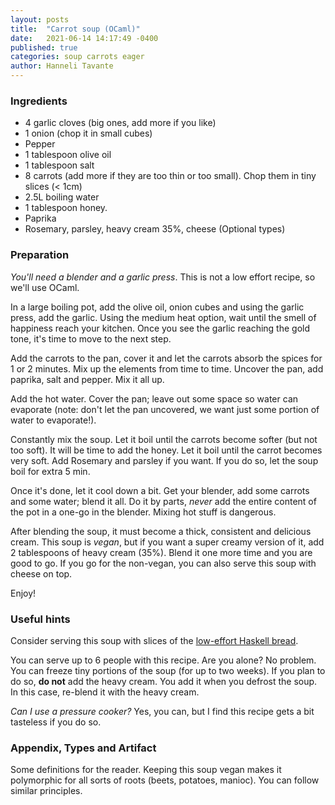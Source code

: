 ```yaml
---
layout: posts
title:  "Carrot soup (OCaml)"
date:   2021-06-14 14:17:49 -0400
published: true
categories: soup carrots eager
author: Hanneli Tavante
---
```



### Ingredients

* 4 garlic cloves (big ones, add more if you like)
* 1 onion (chop it in small cubes)
* Pepper
* 1 tablespoon olive oil
* 1 tablespoon salt
* 8 carrots (add more if they are too thin or too small). Chop them in tiny slices (< 1cm)
* 2.5L boiling water
* 1 tablespoon honey.
* Paprika
* Rosemary, parsley, heavy cream 35%, cheese (Optional types)

### Preparation

*You'll need a blender and a garlic press*. This is not a low effort recipe, so we'll use OCaml. 

In a large boiling pot, add the olive oil, onion cubes and using the garlic press, add the garlic. Using the medium heat option, wait until the smell of happiness reach your kitchen. Once you see the garlic reaching the gold tone, it's time to move to the next step. 

Add the carrots to the pan, cover it and let the carrots absorb the spices for 1 or 2 minutes. Mix up the elements from time to time. Uncover the pan, add paprika, salt and pepper. Mix it all up. 

Add the hot water. Cover the pan; leave out some space so water can evaporate (note: don't let the pan uncovered, we want just some portion of water to evaporate!).

Constantly mix the soup. Let it boil until the carrots become softer (but not too soft). It will be time to add the honey. Let it boil until the carrot becomes very soft. Add Rosemary and parsley if you want. If you do so, let the soup boil for extra 5 min.

Once it's done, let it cool down a bit. Get your blender, add some carrots and some water; blend it all. Do it by parts, _never_ add the entire content of the pot in a one-go in the blender. Mixing hot stuff is dangerous. 

After blending the soup, it must become a thick, consistent and delicious cream. This soup is *vegan*, but if you want a super creamy version of it, add 2 tablespoons of heavy cream (35%). Blend it one more time and you are good to go. If you go for the non-vegan, you can also serve this soup with cheese on top.


Enjoy!

### Useful hints

Consider serving this soup with slices of the [low-effort Haskell bread](/bread/low-effort/lazy/haskell/proof/2021/06/13/loweffhaskellbread.html).

You can serve up to 6 people with this recipe. Are you alone? No problem. You can freeze tiny portions of the soup (for up to two weeks). If you plan to do so, **do not** add the heavy cream. You add it when you defrost the soup. In this case, re-blend it with the heavy cream.

_Can I use a pressure cooker?_ Yes, you can, but I find this recipe gets a bit tasteless if you do so. 

### Appendix, Types and Artifact


Some definitions for the reader. Keeping this soup vegan makes it polymorphic for all sorts of roots (beets, potatoes, manioc). You can follow similar principles. 
